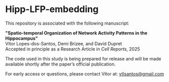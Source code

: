 # Hipp-LFP-embedding

This repository is associated with the following manuscript:

**"Spatio-temporal Organization of Network Activity Patterns in the Hippocampus"**  
Vítor Lopes-dos-Santos, Demi Brizee, and David Dupret  
Accepted in principle as a Research Article in *Cell Reports*, 2025

The code used in this study is being prepared for release and will be made available shortly after the paper’s official publication.

For early access or questions, please contact Vítor at: vtlsantos@gmail.com
